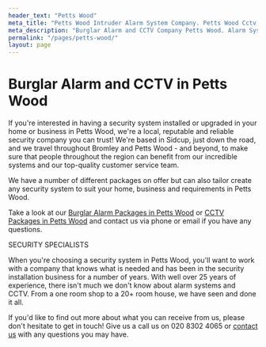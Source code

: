 ```yaml
---
header_text: "Petts Wood"
meta_title: "Petts Wood Intruder Alarm System Company. Petts Wood Cctv Company"
meta_description: "Burglar Alarm and CCTV Company Petts Wood. Alarm System Servicing, Batteries, Upgrades. Tel 020 8302 4065. Orpington, Bromley, West Wickham, Bexley"
permalink: "/pages/petts-wood/"
layout: page
---
```


# **Burglar Alarm and CCTV in Petts Wood** 

If you\'re interested in having a security system installed or upgraded in your home or business in Petts Wood, we\'re a local, reputable and reliable security company you can trust! We\'re based in Sidcup, just down the road, and we travel throughout Bromley and Petts Wood - and beyond, to make sure that people throughout the region can benefit from our incredible systems and our top-quality customer service team.

We have a number of different packages on offer but can also tailor create any security system to suit your home, business and requirements in Petts Wood.

Take a look at our [Burglar Alarm Packages in Petts Wood](/categories/burglar-alarms/) or [CCTV Packages in Petts Wood](/categories/cctv/) and contact us via phone or email if you have any questions.

SECURITY SPECIALISTS

When you\'re choosing a security system in Petts Wood, you\'ll want to work with a company that knows what is needed and has been in the security installation business for a number of years. With well over 25 years of experience, there isn\'t much we don\'t know about alarm systems and CCTV. From a one room shop to a 20+ room house, we have seen and done it all.

If you\'d like to find out more about what you can receive from us, please don\'t hesitate to get in touch! Give us a call us on 020 8302 4065 or [contact us](/contact/) with any questions you may have.
